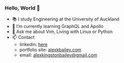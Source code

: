 ### Hello, World 👋

- 📚 I study Engineering at the University of Auckland 
- 🌱 I’m currently learning GraphQL and Apollo
- 💬 Ask me about Vim, Living with Linux or Python
- 📫 Contact 
  - linkedin: [here](https://www.linkedin.com/in/alexanderkingstonbailey/)
  - portfolio site: [alexkbailey.com](http://www.alexkbailey.com)
  - email: [alexkingstonbailey@gmail.com](sendto:alexkingstonbailey@gmail.com)
